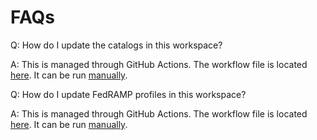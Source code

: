 # FAQs

Q: How do I update the catalogs in this workspace?

A: This is managed through GitHub Actions. The workflow file is located [here](../.github/workflows/update-nist.yml). It can be run [manually](https://docs.github.com/en/actions/managing-workflow-runs/manually-running-a-workflow).

Q: How do I update FedRAMP profiles in this workspace?

A: This is managed through GitHub Actions. The workflow file is located [here](../.github/workflows/update-fedramp.yml). It can be run [manually](https://docs.github.com/en/actions/managing-workflow-runs/manually-running-a-workflow).